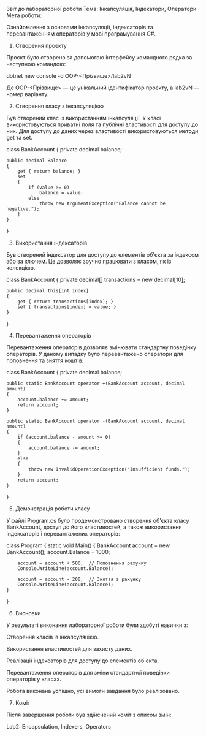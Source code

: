 Звіт до лабораторної роботи
Тема: Інкапсуляція, Індекатори, Оператори
Мета роботи:

Ознайомлення з основами інкапсуляції, індексаторів та перевантаженням операторів у мові програмування C#.

1. Створення проєкту

Проєкт було створено за допомогою інтерфейсу командного рядка за наступною командою:

dotnet new console -o OOP-<Прізвище>/lab2vN


Де OOP-<Прізвище> — це унікальний ідентифікатор проєкту, а lab2vN — номер варіанту.

2. Створення класу з інкапсуляцією

Був створений клас із використанням інкапсуляції. У класі використовуються приватні поля та публічні властивості для доступу до них. Для доступу до даних через властивості використовуються методи get та set.

class BankAccount
{
    private decimal balance;

    public decimal Balance
    {
        get { return balance; }
        set 
        {
            if (value >= 0)
                balance = value;
            else
                throw new ArgumentException("Balance cannot be negative.");
        }
    }
}

3. Використання індексаторів

Був створений індексатор для доступу до елементів об'єкта за індексом або за ключем. Це дозволяє зручно працювати з класом, як із колекцією.

class BankAccount
{
    private decimal[] transactions = new decimal[10];

    public decimal this[int index]
    {
        get { return transactions[index]; }
        set { transactions[index] = value; }
    }
}

4. Перевантаження операторів

Перевантаження операторів дозволяє змінювати стандартну поведінку операторів. У даному випадку було перевантажено оператори для поповнення та зняття коштів:

class BankAccount
{
    private decimal balance;

    public static BankAccount operator +(BankAccount account, decimal amount)
    {
        account.balance += amount;
        return account;
    }

    public static BankAccount operator -(BankAccount account, decimal amount)
    {
        if (account.balance - amount >= 0)
        {
            account.balance -= amount;
        }
        else
        {
            throw new InvalidOperationException("Insufficient funds.");
        }
        return account;
    }
}

5. Демонстрація роботи класу

У файлі Program.cs було продемонстровано створення об'єкта класу BankAccount, доступ до його властивостей, а також використання індексаторів і перевантажених операторів:

class Program
{
    static void Main()
    {
        BankAccount account = new BankAccount();
        account.Balance = 1000;

        account = account + 500;  // Поповнення рахунку
        Console.WriteLine(account.Balance);

        account = account - 200;  // Зняття з рахунку
        Console.WriteLine(account.Balance);
    }
}

6. Висновки

У результаті виконання лабораторної роботи були здобуті навички з:

Створення класів із інкапсуляцією.

Використання властивостей для захисту даних.

Реалізації індексаторів для доступу до елементів об'єкта.

Перевантаження операторів для зміни стандартної поведінки операторів у класах.

Робота виконана успішно, усі вимоги завдання було реалізовано.

7. Коміт

Після завершення роботи був здійснений коміт з описом змін:

Lab2: Encapsulation, Indexers, Operators